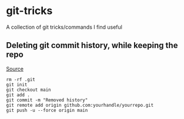 # git-tricks
A collection of git tricks/commands I find useful


## Deleting git commit history, while keeping the repo
[Source](https://stackoverflow.com/questions/9683279/make-the-current-commit-the-only-initial-commit-in-a-git-repository)
```
rm -rf .git
git init
git checkout main
git add .
git commit -m "Removed history"
git remote add origin github.com:yourhandle/yourrepo.git
git push -u --force origin main
```
